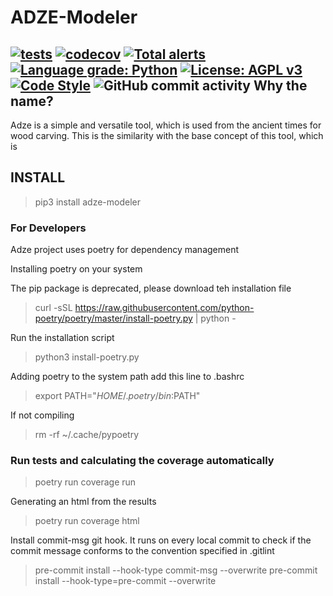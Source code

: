 # ADZE-Modeler


[![tests](https://github.com/robust-design-stack/adze-modeler/actions/workflows/ci.yml/badge.svg)](https://github.com/robust/actions)
[![codecov](https://codecov.io/gh/robust-design-stack/adze-modeler/branch/main/graph/badge.svg?token=FPRAPGB6AY)](https://codecov.io/gh/robust-design-stack/adze-modeler/adze-modeler)
[![Total alerts](https://img.shields.io/lgtm/alerts/g/robust-design-stack/adze-modeler.svg?logo=lgtm&logoWidth=18)](https://lgtm.com/projects/g/robust-design-stack/adze-modeler/alerts/)
[![Language grade: Python](https://img.shields.io/lgtm/grade/python/g/robust-design-stack/adze-modeler.svg?logo=lgtm&logoWidth=18)](https://lgtm.com/projects/g/robust-design-stack/adze-modeler/context:python)
[![License: AGPL v3](https://img.shields.io/badge/License-AGPL_v3-blue.svg)](https://www.gnu.org/licenses/agpl-3.0)
[![Code Style](https://badgen.net/badge/Code%20Style/black?labelColor=2e3a44&color=000000)](https://github.com/psf/black)
<img alt="GitHub commit activity" src="https://img.shields.io/github/commit-activity/m/robust-design-stack/Adze-modeler">
Why the name?
-------------
Adze is a simple and versatile tool, which is used from the ancient times for wood carving. This is the similarity with the base concept of this tool, which is


## INSTALL

> pip3 install adze-modeler

### For Developers
Adze project uses poetry for dependency management

Installing poetry on your system

The pip package is deprecated, please download teh installation file
> curl -sSL https://raw.githubusercontent.com/python-poetry/poetry/master/install-poetry.py | python -

Run the installation script
> python3 install-poetry.py

Adding poetry to the system path add this line to .bashrc
> export PATH="$HOME/.poetry/bin:$PATH"

If not compiling
>rm -rf ~/.cache/pypoetry

### Run tests and calculating the coverage automatically

> poetry run coverage run

Generating an html from the results
> poetry run coverage html

Install commit-msg git hook. It runs on every local commit to check if the commit message conforms to the convention specified in .gitlint

>pre-commit install --hook-type commit-msg --overwrite
>pre-commit install --hook-type=pre-commit --overwrite
